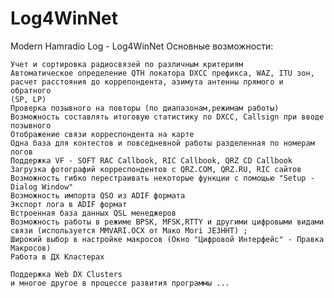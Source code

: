 # Log4WinNet
 Modern Hamradio Log - Log4WinNet
 Основные возможности:

    Учет и сортировка радиосвязей по различным критериям
    Автоматическое определение QTH локатора DXCC префикса, WAZ, ITU зон,
    расчет расстояния до коррепондента, азимута антенны прямого и обратного
    (SP, LP)
    Проверка позывного на повторы (по диапазонам,режимам работы)
    Возможность составлять итоговую статистику по DXCC, Callsign при вводе позывного
    Отображение связи корреспондента на карте
    Одна база для контестов и повседневной работы разделенная по номерам логов
    Поддержка VF - SOFT RAC Callbook, RIC Callbook, QRZ CD Callbook
    Загрузка фотографий корреспондентов с QRZ.COM, QRZ.RU, RIC сайтов
    Возможность гибко перестраивать некоторые функции с помощью "Setup - Dialog Window"
    Возможность импорта QSO из ADIF формата
    Экспорт лога в ADIF формат
    Встроенная база данных QSL менеджеров
    Возможность работы в режиме BPSK, MFSK,RTTY и другими цифровыми видами связи (используется MMVARI.OCX от Мако Mori JE3HHT) ;
    Широкий выбор в настройке макросов (Окно "Цифровой Интерфейс" - Правка Макросов)
    Работа в ДХ Кластерах

    Поддержка Web DX Clusters
    и многое другое в процессе развития программы ... 
